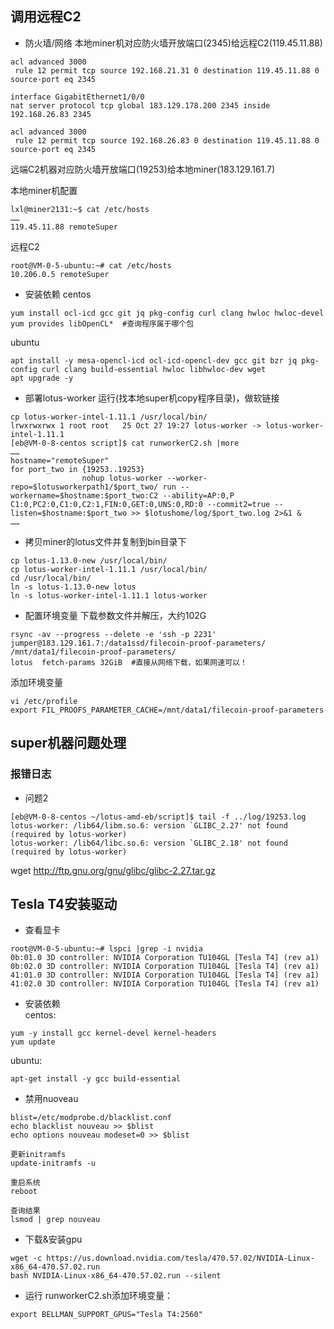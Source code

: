 ## 调用远程C2
- 防火墙/网络
本地miner机对应防火墙开放端口(2345)给远程C2(119.45.11.88)
```
acl advanced 3000
 rule 12 permit tcp source 192.168.21.31 0 destination 119.45.11.88 0 source-port eq 2345
```
```
interface GigabitEthernet1/0/0
nat server protocol tcp global 183.129.178.200 2345 inside 192.168.26.83 2345

acl advanced 3000
 rule 12 permit tcp source 192.168.26.83 0 destination 119.45.11.88 0 source-port eq 2345
```
远端C2机器对应防火墙开放端口(19253)给本地miner(183.129.161.7)

本地miner机配置
```
lxl@miner2131:~$ cat /etc/hosts
……
119.45.11.88 remoteSuper
```

远程C2
```
root@VM-0-5-ubuntu:~# cat /etc/hosts
10.206.0.5 remoteSuper
```

- 安装依赖
centos
```
yum install ocl-icd gcc git jq pkg-config curl clang hwloc hwloc-devel
yum provides libOpenCL*  #查询程序属于哪个包
```
ubuntu
```
apt install -y mesa-opencl-icd ocl-icd-opencl-dev gcc git bzr jq pkg-config curl clang build-essential hwloc libhwloc-dev wget
apt upgrade -y
```

- 部署lotus-worker
运行(找本地super机copy程序目录)，做软链接
```
cp lotus-worker-intel-1.11.1 /usr/local/bin/
lrwxrwxrwx 1 root root   25 Oct 27 19:27 lotus-worker -> lotus-worker-intel-1.11.1
[eb@VM-0-8-centos script]$ cat runworkerC2.sh |more
……
hostname="remoteSuper"
for port_two in {19253..19253}
                nohup lotus-worker --worker-repo=$lotusworkerpath1/$port_two/ run --workername=$hostname:$port_two:C2 --ability=AP:0,P
C1:0,PC2:0,C1:0,C2:1,FIN:0,GET:0,UNS:0,RD:0 --commit2=true --listen=$hostname:$port_two >> $lotushome/log/$port_two.log 2>&1 &
……
```

- 拷贝miner的lotus文件并复制到bin目录下
```
cp lotus-1.13.0-new /usr/local/bin/
cp lotus-worker-intel-1.11.1 /usr/local/bin/
cd /usr/local/bin/
ln -s lotus-1.13.0-new lotus
ln -s lotus-worker-intel-1.11.1 lotus-worker
```

- 配置环境变量
下载参数文件并解压，大约102G
```
rsync -av --progress --delete -e 'ssh -p 2231'  jumper@183.129.161.7:/data1ssd/filecoin-proof-parameters/ /mnt/data1/filecoin-proof-parameters/
lotus  fetch-params 32GiB  #直接从网络下载，如果网速可以！
```

添加环境变量
```
vi /etc/profile
export FIL_PROOFS_PARAMETER_CACHE=/mnt/data1/filecoin-proof-parameters
```


## super机器问题处理
### 报错日志



- 问题2
```
[eb@VM-0-8-centos ~/lotus-amd-eb/script]$ tail -f ../log/19253.log 
lotus-worker: /lib64/libm.so.6: version `GLIBC_2.27' not found (required by lotus-worker)
lotus-worker: /lib64/libc.so.6: version `GLIBC_2.18' not found (required by lotus-worker)
```

wget http://ftp.gnu.org/gnu/glibc/glibc-2.27.tar.gz



## Tesla T4安装驱动
- 查看显卡
```
root@VM-0-5-ubuntu:~# lspci |grep -i nvidia
0b:01.0 3D controller: NVIDIA Corporation TU104GL [Tesla T4] (rev a1)
0b:02.0 3D controller: NVIDIA Corporation TU104GL [Tesla T4] (rev a1)
41:01.0 3D controller: NVIDIA Corporation TU104GL [Tesla T4] (rev a1)
41:02.0 3D controller: NVIDIA Corporation TU104GL [Tesla T4] (rev a1)
```
- 安装依赖  
centos:
```
yum -y install gcc kernel-devel kernel-headers
yum update
```
ubuntu:
```
apt-get install -y gcc build-essential
```

- 禁用nuoveau
```
blist=/etc/modprobe.d/blacklist.conf
echo blacklist nouveau >> $blist
echo options nouveau modeset=0 >> $blist

更新initramfs
update-initramfs -u

重启系统
reboot

查询结果
lsmod | grep nouveau
```
- 下载&安装gpu
```
wget -c https://us.download.nvidia.com/tesla/470.57.02/NVIDIA-Linux-x86_64-470.57.02.run
bash NVIDIA-Linux-x86_64-470.57.02.run --silent
```
- 运行
runworkerC2.sh添加环境变量：
```
export BELLMAN_SUPPORT_GPUS="Tesla T4:2560"
```